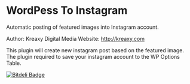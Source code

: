 # WordPess To Instagram
Automatic posting of featured images into Instagram account.

Author: Kreaxy Digital Media
Website: http://kreaxy.com

This plugin will create new instagram post based on the featured image. The plugin required to save your instagram account to the WP Options Table.


[![Bitdeli Badge](https://d2weczhvl823v0.cloudfront.net/mtasuandi/wordpesstoinstagram/trend.png)](https://bitdeli.com/free "Bitdeli Badge")

